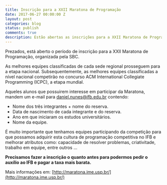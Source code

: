 ```yaml
---
title: Inscrição para a XXII Maratona de Programação
date: 2017-06-27 00:00:00 Z
layout: post
categories: blog
status: publish
comments: true
description: Estão abertas as inscrições para a XXII Maratona de Programação organizada pela SBC.
---
```


Prezados, está aberto o período de inscrição para a XXII Maratona de Programação,
organizada pela SBC.

As melhores equipes classificadas de cada sede regional prosseguem para a etapa nacional.
Subsequentemente, as melhores equipes classificadas a nível nacional competirão
no concurso ACM International Collegiate Programming (ICPC), a etapa mundial.

Aqueles alunos que possuirem interesse em participar da Maratona, mandem
um e-mail para daniel.nunes@ifb.edu.br contendo:

* Nome dos três integrantes + nome do reserva.
* Data de nascimento de cada integrante e do reserva.
* Ano em que iniciaram os estudos universitários.
* Nome da equipe.

É muito importante que tenhamos equipes participando da competição para que
possamos adquirir esta cultura de programação competitiva no IFB e melhorar
atributos como: capacidade de resolver problemas, criativitade, trabalho em
equipe, entre outros ...

**Precisamos fazer a inscrição o quanto antes para podermos pedir o auxílio
ao IFB e pagar a taxa mais barata.**

Mais informações em: [http://maratona.ime.usp.br/](http://maratona.ime.usp.br/)
